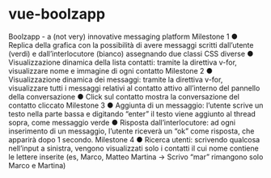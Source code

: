 # vue-boolzapp
Boolzapp - a (not very) innovative messaging platform Milestone 1 ● Replica della grafica con la possibilità di avere messaggi scritti dall’utente (verdi) e dall’interlocutore (bianco) assegnando due classi CSS diverse ● Visualizzazione dinamica della lista contatti: tramite la direttiva v-for, visualizzare nome e immagine di ogni contatto Milestone 2 ● Visualizzazione dinamica dei messaggi: tramite la direttiva v-for, visualizzare tutti i messaggi relativi al contatto attivo all’interno del pannello della conversazione ● Click sul contatto mostra la conversazione del contatto cliccato Milestone 3 ● Aggiunta di un messaggio: l’utente scrive un testo nella parte bassa e digitando “enter” il testo viene aggiunto al thread sopra, come messaggio verde ● Risposta dall’interlocutore: ad ogni inserimento di un messaggio, l’utente riceverà un “ok” come risposta, che apparirà dopo 1 secondo. Milestone 4 ● Ricerca utenti: scrivendo qualcosa nell’input a sinistra, vengono visualizzati solo i contatti il cui nome contiene le lettere inserite (es, Marco, Matteo Martina -> Scrivo “mar” rimangono solo Marco e Martina)
